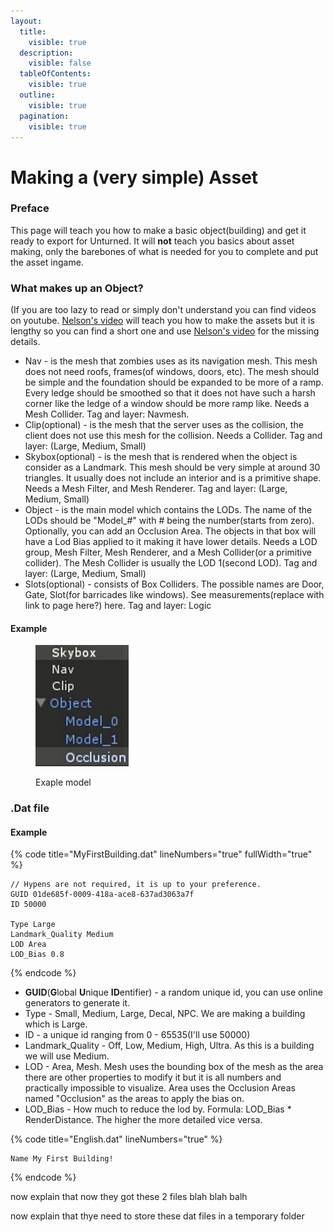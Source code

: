 ```yaml
---
layout:
  title:
    visible: true
  description:
    visible: false
  tableOfContents:
    visible: true
  outline:
    visible: true
  pagination:
    visible: true
---
```


# Making a (very simple) Asset

### Preface

This page will teach you how to make a basic object(building) and get it ready to export for Unturned. It will **not** teach you basics about asset making, only the barebones of what is needed for you to complete and put the asset ingame.&#x20;

### What makes up an Object?

(If you are too lazy to read or simply don't understand you can find videos on youtube. [Nelson's video](https://youtu.be/rAZ9KEGjSUk?feature=shared) will teach you how to make the assets but it is lengthy so you can find a short one and use [Nelson's video](https://youtu.be/rAZ9KEGjSUk?feature=shared) for the missing details.

* Nav - is the mesh that zombies uses as its navigation mesh. This mesh does not need roofs, frames(of windows, doors, etc). The mesh should be simple and the foundation should be expanded to be more of a ramp. Every ledge should be smoothed so that it does not have such a harsh corner like the ledge of a window should be more ramp like. Needs a Mesh Collider. Tag and layer: Navmesh.
* Clip(optional) - is the mesh that the server uses as the collision, the client does not use this mesh for the collision. Needs a Collider. Tag and layer: (Large, Medium, Small)
* Skybox(optional) - is the mesh that is rendered when the object is consider as a Landmark. This mesh should be very simple at around 30 triangles. It usually does not include an interior and is a primitive shape. Needs a Mesh Filter, and Mesh Renderer. Tag and layer: (Large, Medium, Small)
* Object - is the main model which contains the LODs. The name of the LODs should be "Model\_#" with # being the number(starts from zero). Optionally, you can add an Occlusion Area. The objects in that box will have a Lod Bias applied to it making it have lower details. Needs a LOD group, Mesh Filter, Mesh Renderer, and a Mesh Collider(or a primitive collider). The Mesh Collider is usually the LOD 1(second LOD). Tag and layer: (Large, Medium, Small)
* Slots(optional) - consists of Box Colliders. The possible names are Door, Gate, Slot(for barricades like windows). See measurements(replace with link to page here?) here. Tag and layer: Logic

#### Example

<figure><img src="../.gitbook/assets/475AB537-D115-4BF4-92AD-FA9D5863B0CB.jpeg" alt="Example hierarchy(sorry that you cant see it)" width="149"><figcaption><p>Exaple model</p></figcaption></figure>

### .Dat file

#### **Example**

{% code title="MyFirstBuilding.dat" lineNumbers="true" fullWidth="true" %}
```
// Hypens are not required, it is up to your preference.
GUID 01de685f-0009-418a-ace8-637ad3063a7f
ID 50000

Type Large
Landmark_Quality Medium
LOD Area
LOD_Bias 0.8
```
{% endcode %}

* **GUID**(**G**lobal **U**nique **ID**entifier) - a random unique id, you can use online generators to generate it.
* Type - Small, Medium, Large, Decal, NPC. We are making a building which is Large.&#x20;
* ID - a unique id ranging from 0 - 65535(I'll use 50000)
* Landmark\_Quality - Off, Low, Medium, High, Ultra. As this is a building we will use Medium.
* LOD - Area, Mesh. Mesh uses the bounding box of the mesh as the area there are other properties to modify it but it is all numbers and practically impossible to visualize. Area uses the Occlusion Areas named "Occlusion" as the areas to apply the bias on.
* LOD\_Bias - How much to reduce the lod by. Formula: LOD\_Bias \* RenderDistance. The higher the more detailed vice versa.

{% code title="English.dat" lineNumbers="true" %}
```
Name My First Building!
```
{% endcode %}

now explain that now they got these 2 files blah blah balh

now explain that thye need to store these dat files in a temporary folder
